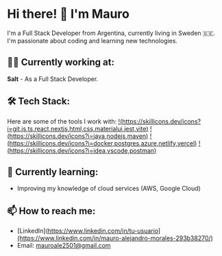 # Hi there! 👋 I'm Mauro

I'm a Full Stack Developer from Argentina, currently living in Sweden 🇸🇪. 
I'm passionate about coding and learning new technologies.

## 👨‍💻 Currently working at:
**Salt** - As a Full Stack Developer.

## 🛠 Tech Stack:
Here are some of the tools I work with:
[!(https://skillicons.dev/icons?i=git,js,ts,react,nextjs,html,css,materialui,jest,vite)](https://skillicons.dev)
[!(https://skillicons.dev/icons?i=java,nodejs,maven)](https://skillicons.dev)
[!(https://skillicons.dev/icons?i=docker,postgres,azure,netlify,vercel)](https://skillicons.dev)
[!(https://skillicons.dev/icons?i=idea,vscode,postman)](https://skillicons.dev)

## 🌱 Currently learning:
- Improving my knowledge of cloud services (AWS, Google Cloud)

## 📫 How to reach me:
- [LinkedIn](https://www.linkedin.com/in/tu-usuario](https://www.linkedin.com/in/mauro-alejandro-morales-293b38270/)
- Email: mauroale2501@gmail.com
